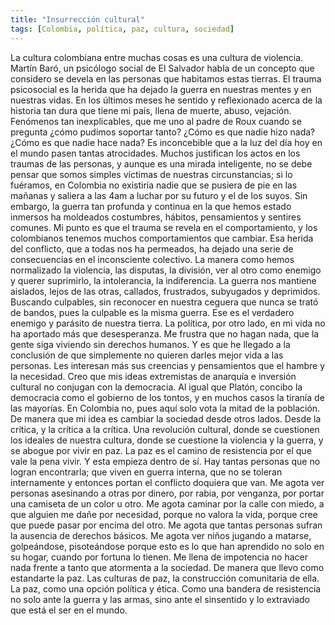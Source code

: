 ```yaml
---
title: "Insurrección cultural"
tags: [Colombia, política, paz, cultura, sociedad]
---
```

La cultura colombiana entre muchas cosas es una cultura de violencia. Martín Baró, un psicólogo social de El Salvador habla de un concepto que considero se devela en las personas que habitamos estas tierras. El trauma psicosocial es la herida que ha dejado la guerra en nuestras mentes y en nuestras vidas. En los últimos meses he sentido y reflexionado acerca de la historia tan dura que tiene mi país, llena de muerte, abuso, vejación. Fenómenos tan inexplicables, que me uno al padre de Roux cuando se pregunta ¿cómo pudimos soportar tanto? ¿Cómo es que nadie hizo nada? 
¿Cómo es que nadie hace nada? Es inconcebible que a la luz del día hoy en el mundo pasen tantas atrocidades. Muchos justifican los actos en los traumas de las personas, y aunque es una mirada inteligente, no se debe pensar que somos simples víctimas de nuestras circunstancias; si lo fuéramos, en Colombia no existiría nadie que se pusiera de pie en las mañanas y saliera a las 4am a luchar por su futuro y el de los suyos. 
Sin embargo, la guerra tan profunda y continua en la que hemos estado inmersos ha moldeados costumbres, hábitos, pensamientos y sentires comunes. Mi punto es que el trauma se revela en el comportamiento, y los colombianos tenemos muchos comportamientos que cambiar. Esa herida del conflicto, que a todas nos ha permeados, ha dejado una serie de consecuencias en el inconsciente colectivo. 
La manera como hemos normalizado la violencia, las disputas, la división, ver al otro como enemigo y querer suprimirlo, la intolerancia, la indiferencia. La guerra nos mantiene aislados, lejos de las otras, callados, frustrados, subyugados y deprimidos. Buscando culpables, sin reconocer en nuestra ceguera que nunca se trató de bandos, pues la culpable es la misma guerra. Ese es el verdadero enemigo y parásito de nuestra tierra. 
La política, por otro lado, en mi vida no ha aportado más que desesperanza. Me frustra que no hagan nada, que la gente siga viviendo sin derechos humanos. Y es que he llegado a la conclusión de que simplemente no quieren darles mejor vida a las personas. Les interesan más sus creencias y pensamientos que el hambre y la necesidad.
Creo que mis ideas extremistas de anarquía e inversión cultural no conjugan con la democracia. Al igual que Platón, concibo la democracia como el gobierno de los tontos, y en muchos casos la tiranía de las mayorías. En Colombia no, pues aquí solo vota la mitad de la población.
De manera que mi idea es cambiar la sociedad desde otros lados. Desde la crítica, y la crítica a la crítica. Una revolución cultural, donde se cuestionen los ideales de nuestra cultura, donde se cuestione la violencia y la guerra, y se abogue por vivir en paz. 
La paz es el camino de resistencia por el que vale la pena vivir. Y esta empieza dentro de sí. Hay tantas personas que no logran encontrarla; que viven en guerra interna, que no se toleran internamente y entonces portan el conflicto doquiera que van. Me agota ver personas asesinando a otras por dinero, por rabia, por venganza, por portar una camiseta de un color u otro. 
Me agota caminar por la calle con miedo, a que alguien me dañe por necesidad, porque no valora la vida, porque cree que puede pasar por encima del otro. Me agota que tantas personas sufran la ausencia de derechos básicos. Me agota ver niños jugando a matarse, golpeándose, pisoteándose porque esto es lo que han aprendido no solo en su hogar, cuando por fortuna lo tienen. Me llena de impotencia no hacer nada frente a tanto que atormenta a la sociedad. 
De manera que llevo como estandarte la paz. Las culturas de paz, la construcción comunitaria de ella. La paz, como una opción política y ética. Como una bandera de resistencia no solo ante la guerra y las armas, sino ante el sinsentido y lo extraviado que está el ser en el mundo.
